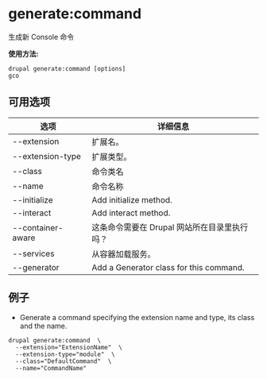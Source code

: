# generate:command
生成新 Console 命令

**使用方法:**
```
drupal generate:command [options]
gco
```

## 可用选项
选项 | 详细信息
-------|-------------
--extension | 扩展名。
--extension-type | 扩展类型。
--class | 命令类名
--name | 命令名称
--initialize | Add initialize method.
--interact | Add interact method.
--container-aware | 这条命令需要在 Drupal 网站所在目录里执行吗？
--services | 从容器加载服务。
--generator | Add a Generator class for this command.

## 例子
* Generate a command specifying the extension name and type, its class and the name.
```
drupal generate:command  \
  --extension="ExtensionName"  \
  --extension-type="module"  \
  --class="DefaultCommand"  \
  --name="CommandName"
```
